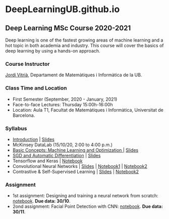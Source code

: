 # DeepLearningUB.github.io

## Deep Learning MSc Course 2020-2021

Deep learning is one of the fastest growing areas of machine learning and a hot topic in both academia and industry. This course will cover the basics of deep learning by using a hands-on approach.

### Course Instructor

[Jordi Vitrià](http://www.ub.edu/cvub/jordivitria/), Departament de Matemàtiques i Informàtica de la UB.

### Class Time and Location
+ First Semester (September, 2020 - January, 2021)
+ Face-to-face Lectures: Thursday 15:00h-16:00h
+ Location: Aula T1, Facultat de Matemàtiques i Informàtica, Universitat de Barcelona. 

### Syllabus
+ [Introduction](https://deeplearningub.github.io/deep0) | [Slides](https://github.com/DeepLearningUB/DeepLearningUB.github.io/raw/master/DeepLearningMasterIntro.pdf)
+ McKinsey DataLab (15/10/20, 2:00 to 4:00 p.m.)
+ [Basic Concepts: Machine Learning and Optimization ](https://deeplearningub.github.io/deep1) | [Slides](https://github.com/DeepLearningUB/DeepLearningUB.github.io/raw/master/DL1.pdf)
+ [SGD and Automatic Differentiation](https://deeplearningub.github.io/deep2) | [Slides](https://github.com/DeepLearningUB/DeepLearningUB.github.io/raw/master/DL2.pdf)
+ Tensorflow and Keras | [Notebook](https://colab.research.google.com/drive/1kI69bO3eLiXHtt3bkoEMk7FGMhUFO6Wu?usp=sharing)
+ Convolutional Neural Networks | [Slides](https://github.com/DeepLearningUB/DeepLearningUB.github.io/raw/master/DL3.pdf)  |  [Notebook1](https://colab.research.google.com/drive/1nBzG3YYZpNCqlSmxta1Uhc7XdbYnZQwk?usp=sharing) | [Notebook2](https://colab.research.google.com/drive/1rquH7QlIWk4SvgA3U2RLYN8i1jNJkHMO?usp=sharing)
+ Contrastive & Self-Supervised Learning | [Slides](https://github.com/DeepLearningUB/DeepLearningUB.github.io/raw/master/DL4.pdf) | [Notebook2](https://colab.research.google.com/drive/16jjlXRO4yfJ94YiichMNBRtIr8BsLucr?usp=sharing)


### Assignment
+ 1st assignment: Designing and training a neural network from scratch: [notebook](
https://colab.research.google.com/github/DeepLearningUB/DeepLearningUB.github.io/blob/master/1st_Assignment.ipynb). **Due data: 30/10**.
+ 2ond assignment: Facial Point Detection with CNN: [notebook](https://colab.research.google.com/drive/1vhKfLBKIrcVwvUvRDl7YZy8BQIZU88y2?usp=sharing). **Due data: 30/11**.

